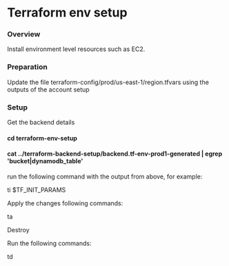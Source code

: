 # Terraform env setup
### Overview
Install environment level resources such as EC2.

### Preparation
Update the file terraform-config/prod/us-east-1/region.tfvars using the outputs of the account setup
### Setup
Get the backend details

#### cd terraform-env-setup

#### cat ../terraform-backend-setup/backend.tf-env-prod1-generated | egrep  'bucket|dynamodb_table'

run the following command with the output from above, for example:

ti $TF_INIT_PARAMS

Apply the changes following commands:

ta

Destroy

Run the following commands:

td
